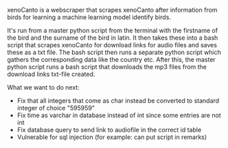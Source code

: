 xenoCanto is a webscraper that scrapes xenoCanto after information from birds for learning a machine learning model identify birds.

It's run from a master python script from the terminal with the firstname of the bird and the surname of the bird in latin.
It then takes these into a bash script that scrapes xenoCanto for download links for audio files and saves these as a txt file. The bash script then runs a separate python script which gathers the corresponding data like the country etc. After this, the master python script runs a bash script that downloads the mp3 files from the download links txt-file created.  


What we want to do next:

  - Fix that all integers that come as char instead be converted to standard integer of choice "595959"
  - Fix time as varchar in database instead of int since some entries are not int
  - Fix database query to send link to audiofile in the correct id table
  - Vulnerable for sql injection (for example: can put script in remarks)
